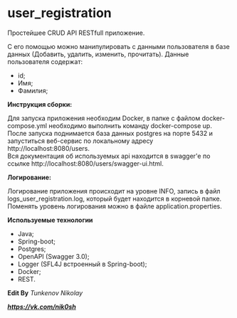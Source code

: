 # user_registration

Простейшее CRUD API RESTfull приложение.

С его помощью можно манипулировать с данными пользователя в базе данных (Добавить, удалить, изменить, прочитать).
Данные пользователя содержат:
- id;
- Имя;
- Фамилия;

**Инструкция сборки:**

Для запуска приложения необходим Docker, в папке с файлом docker-compose.yml необходимо выполнить команду docker-compose up. 
После запуска поднимается база данных postgres на порте 5432 и запуститься веб-сервис по локальному адресу http://localhost:8080/users.  
Вся документация об используемых api находится в swagger'e по ссылке http://localhost:8080/users/swagger-ui.html.

**Логирование:**

Логирование приложения происходит на уровне INFO, запись в файл logs_user_registration.log, который будет находится в корневой папке.
Поменять уровень логирования можно в файле application.properties.

**Используемые технологии**
- Java;
- Spring-boot;
- Postgres;
- OpenAPI (Swagger 3.0);
- Logger (SFL4J встроенный в Spring-boot);
- Docker;
- REST.


**Edit By** *Tunkenov Nikolay* 

***https://vk.com/nik0sh***

